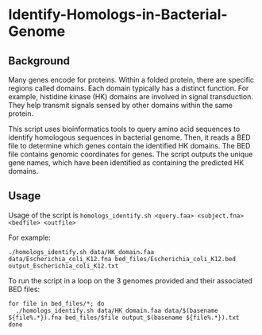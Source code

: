 # Identify-Homologs-in-Bacterial-Genome
## Background
Many genes encode for proteins. Within a folded protein, there are specific regions called domains. Each domain typically has a distinct function. For example, histidine kinase (HK) domains are involved in signal transduction. They help transmit signals sensed by other domains within the same protein.

This script uses bioinformatics tools to query amino acid sequences to identify homologous sequences in bacterial genome. Then, it reads a BED file to determine which genes contain the identified HK domains. The BED file contains genomic coordinates for genes. The script outputs the unique gene names, which have been identified as containing the predicted HK domains.

## Usage
Usage of the script is ```homologs_identify.sh <query.faa> <subject.fna> <bedfile> <outfile>```

For example:

```
./homologs_identify.sh data/HK_domain.faa data/Escherichia_coli_K12.fna bed_files/Escherichia_coli_K12.bed output_Escherichia_coli_K12.txt
```

To run the script in a loop on the 3 genomes provided and their associated BED files:

```
for file in bed_files/*; do
  ./homologs_identify.sh data/HK_domain.faa data/$(basename ${file%.*}).fna bed_files/$file output_$(basename ${file%.*}).txt
done
```
